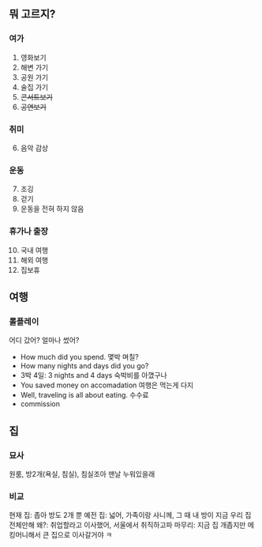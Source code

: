 ## 뭐 고르지?

### 여가
1. 영화보기
2. 해변 가기
3. 공원 가기
4. 술집 가기
5. ~~콘서트보기~~
6. ~~공연보기~~

### 취미
6. 음악 감상

### 운동
7.  조깅
8. 걷기
9. 운동을 전혀 하지 않음

### 휴가나 출장
10. 국내 여행
11. 해외 여행
12. 집보휴



## 여행

### 롤플레이

어디 갔어?
얼마나 썼어?
- How much did you spend.
몇박 며칠?
- How many nights and days did you go?
- 3박 4일: 3 nights and 4 days
숙박비를 아꼈구나
-  You saved money on accomadation
여행은 먹는게 다지
- Well, traveling is all about eating.
수수료
- commission



## 집

### 묘사

원룸, 방2개(욕실, 침실), 침실조아 맨날 누워있을래 

### 비교

현재 집: 좁아 방도 2개 뿐
예전 집: 넓어, 가족이랑 사니께, 그 때 내 방이 지금 우리 집 전체만해
왜?: 취업할라고 이사했어, 서울에서 취직하고파
마무리: 지금 집 개좁지만 메킹머니해서 큰 집으로 이사갈거야 ㅋ


